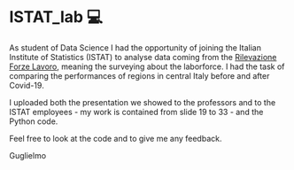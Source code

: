 # ISTAT_lab 💻
As student of Data Science I had the opportunity of joining the Italian Institute of Statistics (ISTAT) to analyse data coming from the [Rilevazione Forze Lavoro](https://www.istat.it/it/archivio/8263), meaning the surveying about the laborforce. I had the task of comparing the performances of regions in central Italy before and after Covid-19.

I uploaded both the presentation we showed to the professors and to the ISTAT employees - my work is contained from slide 19 to 33 - and the Python code.

Feel free to look at the code and to give me any feedback.

Guglielmo
